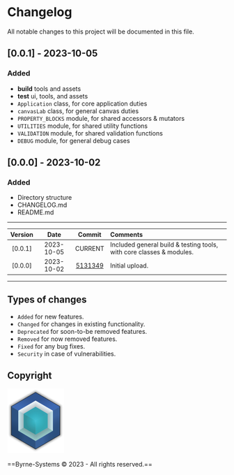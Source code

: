 # Changelog
All notable changes to this project will be documented in this file.

## [0.0.1] - 2023-10-05
### Added
- **build** tools and assets
- **test** ui, tools, and assets
- `Application` class, for core application duties
- `canvasLab` class, for general canvas duties
- `PROPERTY_BLOCKS` module, for shared accessors & mutators
- `UTILITIES` module, for shared utility functions
- `VALIDATION` module, for shared validation functions
- `DEBUG` module, for general debug cases

## [0.0.0] - 2023-10-02
### Added
- Directory structure
- CHANGELOG.md
- README.md

---

| Version | Date       | Commit                                                              | Comments                                                                                     |
| :-----: | :--------: | :-----------------------------------------------------------------: | :------------------------------------------------------------------------------------------- |
| [0.0.1] | 2023-10-05 | CURRENT                                                             | Included general build & testing tools, with core classes & modules.                         |
| [0.0.0] | 2023-10-02 | [5131349](https://github.com/Justin-Byrne/canvasLab/commit/5131349) | Initial upload.                                                                              |

---

## Types of changes
- `Added` for new features.
- `Changed` for changes in existing functionality.
- `Deprecated` for soon-to-be removed features.
- `Removed` for now removed features.
- `Fixed` for any bug fixes.
- `Security` in case of vulnerabilities.

## Copyright

![Byrne-Systems](https://github.com/Justin-Byrne/canvasLab/blob/main/images/cube_sm.png)

==Byrne-Systems © 2023 - All rights reserved.==

